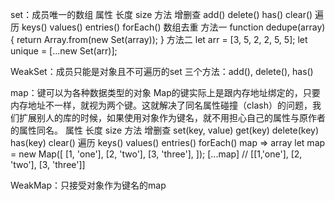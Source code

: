 set：成员唯一的数组
属性	长度	size
方法	增删查	add()
		delete()
		has()
		clear()
	遍历	keys()
		values()
		entries()
		forEach()
数组去重
方法一
function dedupe(array) {
  return Array.from(new Set(array));
}
方法二
let arr = [3, 5, 2, 2, 5, 5];
let unique = [...new Set(arr)];

WeakSet：成员只能是对象且不可遍历的set
三个方法：add(), delete(), has()

map：键可以为各种数据类型的对象
Map的键实际上是跟内存地址绑定的，只要内存地址不一样，就视为两个键。这就解决了同名属性碰撞（clash）的问题，我们扩展别人的库的时候，如果使用对象作为键名，就不用担心自己的属性与原作者的属性同名。
属性	长度	size
方法	增删查	set(key, value)
		get(key)
		delete(key)
		has(key)
		clear()
	遍历	keys()
		values()
		entries()
		forEach()
map => array
let map = new Map([
  [1, 'one'],
  [2, 'two'],
  [3, 'three'],
]);
[...map] // [[1,'one'], [2, 'two'], [3, 'three']]

WeakMap：只接受对象作为键名的map
